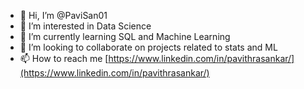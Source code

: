 - 👋 Hi, I’m @PaviSan01
- 👀 I’m interested in Data Science
- 🌱 I’m currently learning SQL and Machine Learning
- 💞️ I’m looking to collaborate on projects related to stats and ML
- 📫 How to reach me [https://www.linkedin.com/in/pavithrasankar/](https://www.linkedin.com/in/pavithrasankar/)

<!---
PaviSan01/PaviSan01 is a ✨ special ✨ repository because its `README.md` (this file) appears on your GitHub profile.
You can click the Preview link to take a look at your changes.
--->
